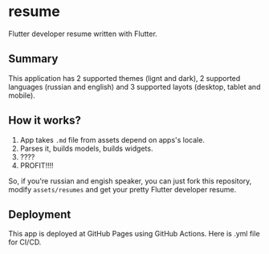 # resume
Flutter developer resume written with Flutter.

## Summary
This application has 2 supported themes (lignt and dark), 2 supported languages (russian and english) and 3 supported layots (desktop, tablet and mobile).

## How it works?
1. App takes `.md` file from assets depend on apps's locale.
2. Parses it, builds models, builds widgets.
3. ????
3. PROFIT!!!!

So, if you're russian and engish speaker, you can just fork this repository, modify `assets/resumes` and get your pretty Flutter developer resume.

## Deployment
This app is deployed at GitHub Pages using GitHub Actions.
Here is .yml file for CI/CD.